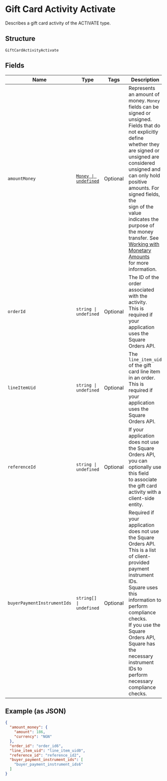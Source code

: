 
# Gift Card Activity Activate

Describes a gift card activity of the ACTIVATE type.

## Structure

`GiftCardActivityActivate`

## Fields

| Name | Type | Tags | Description |
|  --- | --- | --- | --- |
| `amountMoney` | [`Money \| undefined`](/doc/models/money.md) | Optional | Represents an amount of money. `Money` fields can be signed or unsigned.<br>Fields that do not explicitly define whether they are signed or unsigned are<br>considered unsigned and can only hold positive amounts. For signed fields, the<br>sign of the value indicates the purpose of the money transfer. See<br>[Working with Monetary Amounts](https://developer.squareup.com/docs/build-basics/working-with-monetary-amounts)<br>for more information. |
| `orderId` | `string \| undefined` | Optional | The ID of the order associated with the activity.<br>This is required if your application uses the Square Orders API. |
| `lineItemUid` | `string \| undefined` | Optional | The `line_item_uid` of the gift card line item in an order.<br>This is required if your application uses the Square Orders API. |
| `referenceId` | `string \| undefined` | Optional | If your application does not use the Square Orders API, you can optionally use this field<br>to associate the gift card activity with a client-side entity. |
| `buyerPaymentInstrumentIds` | `string[] \| undefined` | Optional | Required if your application does not use the Square Orders API.<br>This is a list of client-provided payment instrument IDs.<br>Square uses this information to perform compliance checks.<br>If you use the Square Orders API, Square has the necessary instrument IDs to perform necessary<br>compliance checks. |

## Example (as JSON)

```json
{
  "amount_money": {
    "amount": 186,
    "currency": "NGN"
  },
  "order_id": "order_id6",
  "line_item_uid": "line_item_uid0",
  "reference_id": "reference_id2",
  "buyer_payment_instrument_ids": [
    "buyer_payment_instrument_ids6"
  ]
}
```

